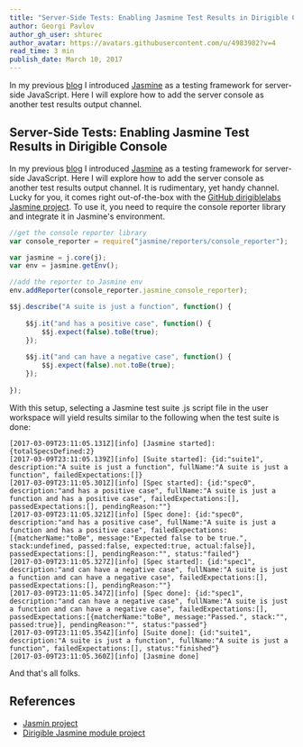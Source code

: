 ```yaml
---
title: "Server-Side Tests: Enabling Jasmine Test Results in Dirigible Console"
author: Georgi Pavlov
author_gh_user: shturec
author_avatar: https://avatars.githubusercontent.com/u/4983982?v=4
read_time: 3 min
publish_date: March 10, 2017
---
```


In my previous [blog](http://www.dirigible.io/blogs/2017/03/10/blogs_apps_tests-jasmine.html) I introduced [Jasmine](https://jasmine.github.io/) as a testing framework for server-side JavaScript. Here I will explore how to add the server console as another test results output channel. 

Server-Side Tests: Enabling Jasmine Test Results in Dirigible Console
----

In my previous [blog](http://www.dirigible.io/blogs/2017/03/10/blogs_apps_tests-jasmine.html) I introduced [Jasmine](https://jasmine.github.io/) as a testing framework for server-side JavaScript. Here I will explore how to add the server console as another test results output channel. It is rudimentary, yet handy channel. Lucky for you, it comes right out-of-the-box with the [GitHub dirigiblelabs Jasmine project](https://github.com/dirigiblelabs/jasmine).
To use it, you need to require the console reporter library and integrate it in Jasmine's environment.
  
```javascript
//get the console reporter library
var console_reporter = require("jasmine/reporters/console_reporter");

var jasmine = j.core(j);
var env = jasmine.getEnv();

//add the reporter to Jasmine env 
env.addReporter(console_reporter.jasmine_console_reporter);

$$j.describe("A suite is just a function", function() {
    
	$$j.it("and has a positive case", function() {
    	$$j.expect(false).toBe(true);
    });
    
    $$j.it("and can have a negative case", function() {
    	$$j.expect(false).not.toBe(true);
    });   
    
});
```

With this setup, selecting a Jasmine test suite .js script file in the user workspace will yield results similar to the following when the test suite is done:

```text
[2017-03-09T23:11:05.131Z][info] [Jasmine started]: {totalSpecsDefined:2}
[2017-03-09T23:11:05.139Z][info] [Suite started]: {id:"suite1", description:"A suite is just a function", fullName:"A suite is just a function", failedExpectations:[]}
[2017-03-09T23:11:05.301Z][info] [Spec started]: {id:"spec0", description:"and has a positive case", fullName:"A suite is just a function and has a positive case", failedExpectations:[], passedExpectations:[], pendingReason:""}
[2017-03-09T23:11:05.321Z][info] [Spec done]: {id:"spec0", description:"and has a positive case", fullName:"A suite is just a function and has a positive case", failedExpectations:[{matcherName:"toBe", message:"Expected false to be true.", stack:undefined, passed:false, expected:true, actual:false}], passedExpectations:[], pendingReason:"", status:"failed"}
[2017-03-09T23:11:05.327Z][info] [Spec started]: {id:"spec1", description:"and can have a negative case", fullName:"A suite is just a function and can have a negative case", failedExpectations:[], passedExpectations:[], pendingReason:""}
[2017-03-09T23:11:05.347Z][info] [Spec done]: {id:"spec1", description:"and can have a negative case", fullName:"A suite is just a function and can have a negative case", failedExpectations:[], passedExpectations:[{matcherName:"toBe", message:"Passed.", stack:"", passed:true}], pendingReason:"", status:"passed"}
[2017-03-09T23:11:05.354Z][info] [Suite done]: {id:"suite1", description:"A suite is just a function", fullName:"A suite is just a function", failedExpectations:[], status:"finished"}
[2017-03-09T23:11:05.360Z][info] [Jasmine done]
```
And that's all folks.

## References

* [Jasmin project](https://jasmine.github.io/)
* [Dirigible Jasmine module project](https://github.com/dirigiblelabs/jasmine)
